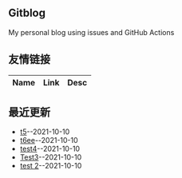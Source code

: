 ## Gitblog
My personal blog using issues and GitHub Actions
## 友情链接
| Name | Link | Desc | 
 | ---- | ---- | ---- |
## 最近更新
- [t5](https://github.com/yorkane/yorkane.github.io/issues/7)--2021-10-10
- [t6ee](https://github.com/yorkane/yorkane.github.io/issues/6)--2021-10-10
- [test4](https://github.com/yorkane/yorkane.github.io/issues/5)--2021-10-10
- [Test3](https://github.com/yorkane/yorkane.github.io/issues/4)--2021-10-10
- [test 2](https://github.com/yorkane/yorkane.github.io/issues/3)--2021-10-10
